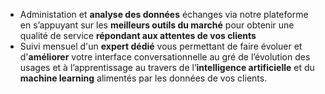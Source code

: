  - Administation et **analyse des données** échanges via notre plateforme en s’appuyant sur les **meilleurs outils du marché** pour obtenir une qualité de service **répondant aux attentes de vos clients**
 - Suivi mensuel d'un **expert dédié** vous permettant de faire évoluer et d'**améliorer** votre interface conversationnelle au gré de l’évolution des usages et à l’apprentissage au travers de l’**intelligence artificielle** et du **machine learning** alimentés par les données de vos clients.